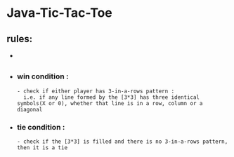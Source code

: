 # Java-Tic-Tac-Toe

## rules:

-

##

- ### win condition :
      - check if either player has 3-in-a-rows pattern :
        i.e. if any line formed by the [3*3] has three identical symbols(X or 0), whether that line is in a row, column or a diagonal
- ### tie condition :
      - check if the [3*3] is filled and there is no 3-in-a-rows pattern, then it is a tie
